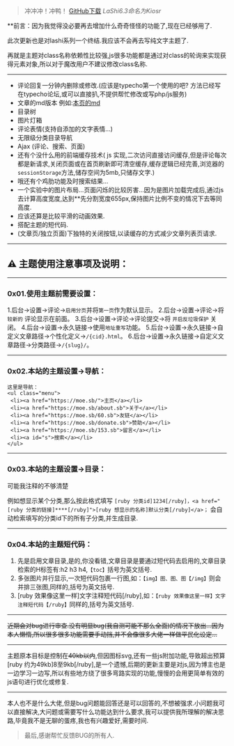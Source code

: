 > 冲冲冲！冲鸭！ [GitHub下载][1] *LaShi6.3命名为Kiosr*


**前言：因为我觉得没必要再去增加什么奇奇怪怪的功能了,现在已经够用了.

此次更新也是对lashi系列一个终结.我应该不会再去写纯文字主题了.

再就是主题对class名称依赖性比较强,js很多功能都是通过对class的轮询来实现获得元素对象,所以对于魔改用户不建议修改class名称.

----------


 - 评论回复一分钟内删除或修改.(应该是typecho第一个使用的吧? 方法已经写在typecho论坛,或可以直接扒,不提供帮忙修改或写php/js服务)
 - 文章的md版本 例如:[本页的md][2]
 - 目录树
 - 图片灯箱
 - 评论表情(支持自添加的文字表情...)
 - 无限级分类目录导航
 - Ajax (评论、搜索、页面)
 - 还有个没什么用的前端缓存技术( js 实现,二次访问直接访问缓存,但是评论每次都是新请求,关闭页面或在首页刷新即可清空缓存,缓存逻辑已经完善,浏览器的`sessionStorage`方法,储存空间为5mb,只储存文字.)
 - 哦还有个鸡肋功能及时搜索结果...
 - 一个实验中的图片布局...页面闪烁的比较厉害...因为是图片加载完成后,通过js去计算高度宽度,达到**先分割宽度655px,保持图片比例不变的情况下去等同高度.
 - 应该还算是比较平滑的动画效果.
 - 搭配主题的短代码.
 - (文章页/独立页面)下独特的关闭按钮,以读缓存的方式减少文章列表页请求.
----------

## ⚠️ 主题使用注意事项及说明：


----------


### 0x01.使用主题前需要设置：

1.后台->设置->评论->`启用分页`并将`第一页`作为默认显示。
2.后台->设置->评论->将 `较新的` 评论显示在前面。
3.后台->设置->评论->评论提交->将 `开启反垃圾保护` 关闭。
4.后台->设置->永久链接->使用`地址重写`功能。
5.后台->设置->永久链接->自定义文章路径->个性化定义->`/{cid}.html`。
6.后台->设置->永久链接->自定义文章路径->分类路径->`/{slug}/`。


----------


### 0x02.本站的主题设置->导航：

    这里是导航：
    <ul class="menu">
     <li><a href="https://moe.sb/">主页</a></li>
     <li><a href="https://moe.sb/about.sb">关于</a></li>
     <li><a href="https://moe.sb/60.sb">友链</a></li>
     <li><a href="https://moe.sb/donate.sb">赞助</a></li>
     <li><a href="https://moe.sb/153.sb">留言</a></li>
     <li><a id="s">搜索</a></li>
    </ul>


----------


### 0x03.本站的主题设置->目录：

可能我注释的不够清楚

例如想显示某个分类,那么按此格式填写 `[ruby 分类id]1234[/ruby]，<a href="[ruby 分类的链接]****[/ruby]">[ruby 想显示的名称]默认分类[/ruby]</a>；`
会自动检索填写的分类id下的所有子分类,并生成目录.


----------


### 0x04.本站的主题短代码：

 1. 先是启用文章目录,是的,你没看错,文章目录是要通过短代码去启用的,文章目录检索的H标签有:h2 h3 h4,`【toc】`括号为英文括号.
 2. 多张图片并行显示,一次短代码包裹一行图,如：`【img】图、图、图【/img】`则会并排三张图,同样的,括号为英文括号.
 3. [ruby 效果像这里一样]文字注释短代码[/ruby],如：`【ruby 效果像这里一样】文字注释短代码【/ruby】`同样的,括号为英文括号.

----------


~~近期会对bug进行审查.没有明显bug(我自测可能不那么全面)的情况下放出...因为本人懒惰,所以很多很多功能需要手动挡,并不会像很多大佬一样做平民化设定...~~


----------


主题原本目标是控制在~~40kb以内~~,但因图标svg,还有一些js附加功能,导致超出预算[ruby 约为49kb]8至9kb[/ruby],是一个遗憾,后期的更新主要是对js,因为博主也是一边学习一边写,所以有些地方绕了很多弯路实现的功能,慢慢的会用更简单有效的js语句进行优化或修复.


----------


本人也不是什么大佬,但是bug问题能回答还是可以回答的,不想被强求.小问题我可以直接解决,大问题或需要写什么功能达到什么要求,我可以提供我所理解的解决思路,毕竟我不是无聊的蛋疼,我也有兴趣爱好,需要时间.

> 最后,感谢帮忙反馈BUG的所有人.


  [1]: https://github.com/siosr/Kiosr
  [2]: https://moe.sb/205.md
